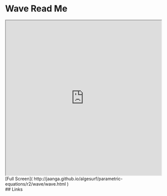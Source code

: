 Wave Read Me
===

<iframe src='http://jaanga.github.io/algesurf/parametric-equations/r2/wave/wave.html' width=100% height=500px >
There is an `iframe` here. It is not visible when viewed on github.com/algesurf. To view, please see 'Project Links' below.
</iframe>
[Full Screen]( http://jaanga.github.io/algesurf/parametric-equations/r2/wave/wave.html )
<br>
## Links 
<http://www.3d-meier.de/tut3/Seite126.html>  
